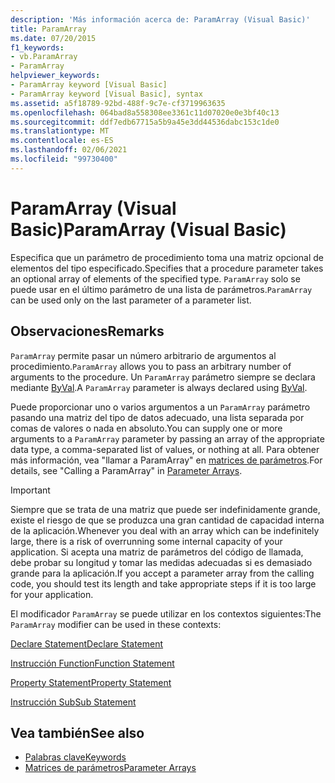 ```yaml
---
description: 'Más información acerca de: ParamArray (Visual Basic)'
title: ParamArray
ms.date: 07/20/2015
f1_keywords:
- vb.ParamArray
- ParamArray
helpviewer_keywords:
- ParamArray keyword [Visual Basic]
- ParamArray keyword [Visual Basic], syntax
ms.assetid: a5f18789-92bd-488f-9c7e-cf3719963635
ms.openlocfilehash: 064bad8a558308ee3361c11d07020e0e3bf40c13
ms.sourcegitcommit: ddf7edb67715a5b9a45e3dd44536dabc153c1de0
ms.translationtype: MT
ms.contentlocale: es-ES
ms.lasthandoff: 02/06/2021
ms.locfileid: "99730400"
---
```

# <a name="paramarray-visual-basic"></a><span data-ttu-id="db812-103">ParamArray (Visual Basic)</span><span class="sxs-lookup"><span data-stu-id="db812-103">ParamArray (Visual Basic)</span></span>

<span data-ttu-id="db812-104">Especifica que un parámetro de procedimiento toma una matriz opcional de elementos del tipo especificado.</span><span class="sxs-lookup"><span data-stu-id="db812-104">Specifies that a procedure parameter takes an optional array of elements of the specified type.</span></span> <span data-ttu-id="db812-105">`ParamArray` solo se puede usar en el último parámetro de una lista de parámetros.</span><span class="sxs-lookup"><span data-stu-id="db812-105">`ParamArray` can be used only on the last parameter of a parameter list.</span></span>  
  
## <a name="remarks"></a><span data-ttu-id="db812-106">Observaciones</span><span class="sxs-lookup"><span data-stu-id="db812-106">Remarks</span></span>  

 <span data-ttu-id="db812-107">`ParamArray` permite pasar un número arbitrario de argumentos al procedimiento.</span><span class="sxs-lookup"><span data-stu-id="db812-107">`ParamArray` allows you to pass an arbitrary number of arguments to the procedure.</span></span> <span data-ttu-id="db812-108">Un `ParamArray` parámetro siempre se declara mediante [ByVal](byval.md).</span><span class="sxs-lookup"><span data-stu-id="db812-108">A `ParamArray` parameter is always declared using [ByVal](byval.md).</span></span>  
  
 <span data-ttu-id="db812-109">Puede proporcionar uno o varios argumentos a un `ParamArray` parámetro pasando una matriz del tipo de datos adecuado, una lista separada por comas de valores o nada en absoluto.</span><span class="sxs-lookup"><span data-stu-id="db812-109">You can supply one or more arguments to a `ParamArray` parameter by passing an array of the appropriate data type, a comma-separated list of values, or nothing at all.</span></span> <span data-ttu-id="db812-110">Para obtener más información, vea "llamar a ParamArray" en [matrices de parámetros](../../programming-guide/language-features/procedures/parameter-arrays.md).</span><span class="sxs-lookup"><span data-stu-id="db812-110">For details, see "Calling a ParamArray" in [Parameter Arrays](../../programming-guide/language-features/procedures/parameter-arrays.md).</span></span>  
  
> [!IMPORTANT]
> <span data-ttu-id="db812-111">Siempre que se trata de una matriz que puede ser indefinidamente grande, existe el riesgo de que se produzca una gran cantidad de capacidad interna de la aplicación.</span><span class="sxs-lookup"><span data-stu-id="db812-111">Whenever you deal with an array which can be indefinitely large, there is a risk of overrunning some internal capacity of your application.</span></span> <span data-ttu-id="db812-112">Si acepta una matriz de parámetros del código de llamada, debe probar su longitud y tomar las medidas adecuadas si es demasiado grande para la aplicación.</span><span class="sxs-lookup"><span data-stu-id="db812-112">If you accept a parameter array from the calling code, you should test its length and take appropriate steps if it is too large for your application.</span></span>  
  
 <span data-ttu-id="db812-113">El modificador `ParamArray` se puede utilizar en los contextos siguientes:</span><span class="sxs-lookup"><span data-stu-id="db812-113">The `ParamArray` modifier can be used in these contexts:</span></span>  
  
 [<span data-ttu-id="db812-114">Declare Statement</span><span class="sxs-lookup"><span data-stu-id="db812-114">Declare Statement</span></span>](../statements/declare-statement.md)  
  
 [<span data-ttu-id="db812-115">Instrucción Function</span><span class="sxs-lookup"><span data-stu-id="db812-115">Function Statement</span></span>](../statements/function-statement.md)  
  
 [<span data-ttu-id="db812-116">Property Statement</span><span class="sxs-lookup"><span data-stu-id="db812-116">Property Statement</span></span>](../statements/property-statement.md)  
  
 [<span data-ttu-id="db812-117">Instrucción Sub</span><span class="sxs-lookup"><span data-stu-id="db812-117">Sub Statement</span></span>](../statements/sub-statement.md)  
  
## <a name="see-also"></a><span data-ttu-id="db812-118">Vea también</span><span class="sxs-lookup"><span data-stu-id="db812-118">See also</span></span>

- [<span data-ttu-id="db812-119">Palabras clave</span><span class="sxs-lookup"><span data-stu-id="db812-119">Keywords</span></span>](../keywords/index.md)
- [<span data-ttu-id="db812-120">Matrices de parámetros</span><span class="sxs-lookup"><span data-stu-id="db812-120">Parameter Arrays</span></span>](../../programming-guide/language-features/procedures/parameter-arrays.md)
